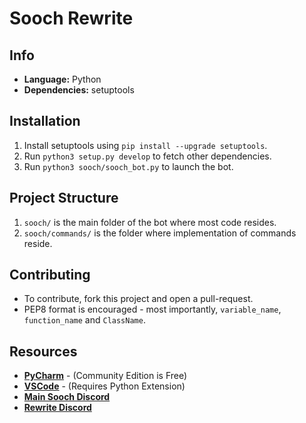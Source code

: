 # Sooch Rewrite

## Info
- **Language:** Python
- **Dependencies:** setuptools

## Installation
1. Install setuptools using `pip install --upgrade setuptools`.
2. Run `python3 setup.py develop` to fetch other dependencies.
3. Run `python3 sooch/sooch_bot.py` to launch the bot.

## Project Structure
1. `sooch/` is the main folder of the bot where most code resides.
2. `sooch/commands/` is the folder where implementation of commands reside.

## Contributing
- To contribute, fork this project and open a pull-request.
- PEP8 format is encouraged - most importantly, `variable_name`, `function_name` and `ClassName`.

## Resources
- **[PyCharm](https://www.jetbrains.com/pycharm/download/)** - (Community Edition is Free)
- **[VSCode](https://code.visualstudio.com/download)** - (Requires Python Extension)
- **[Main Sooch Discord](https://discord.gg/jNbfCmv)**
- **[Rewrite Discord](https://discord.gg/pFZAKhtcMF)**
